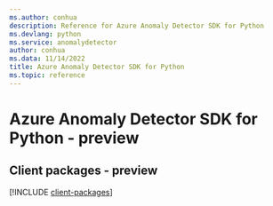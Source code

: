 ```yaml
---
ms.author: conhua
description: Reference for Azure Anomaly Detector SDK for Python
ms.devlang: python
ms.service: anomalydetector
author: conhua
ms.data: 11/14/2022
title: Azure Anomaly Detector SDK for Python
ms.topic: reference
---
```

# Azure Anomaly Detector SDK for Python - preview

## Client packages - preview
[!INCLUDE [client-packages](anomaly-detector-client-index.md)]